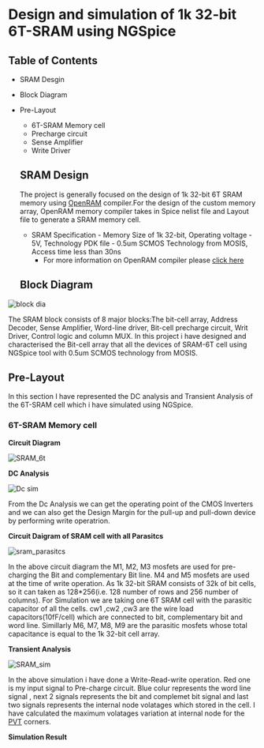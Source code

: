 # Design and simulation of 1k 32-bit 6T-SRAM using NGSpice
## Table of Contents
- SRAM Desgin
- Block Diagram
- Pre-Layout
  - 6T-SRAM Memory cell
  - Precharge circuit
  - Sense Amplifier
  - Write Driver
  
  
  ## SRAM Design
    The project is generally focused on the design of 1k 32-bit 6T SRAM memory using [OpenRAM](https://www.openidentityplatform.org/openam) compiler.For the design of the custom memory array, OpenRAM memory compiler takes in Spice nelist file and Layout file to generate a SRAM memory cell.
   - SRAM Specification - Memory Size of 1k 32-bit, Operating voltage - 5V, Technology PDK file - 0.5um SCMOS Technology from MOSIS, Access time less than 30ns 
     - For more information on OpenRAM compiler please [click here](https://github.com/mguthaus/OpenRAM/blob/master/OpenRAM_ICCAD_2016_paper.pdf "OpenRAM")
   ## Block Diagram
![block dia](https://user-images.githubusercontent.com/71965706/94511998-881da380-0238-11eb-91c3-ffe9e7b702da.png)

  The SRAM block consists of 8 major blocks:The bit-cell array, Address Decoder, Sense Amplifier, Word-line driver, Bit-cell precharge circuit, Writ Driver, Control logic and column MUX. In this project i have designed and characterised the Bit-cell array that all the devices of SRAM-6T cell using NGSpice tool with 0.5um SCMOS technology from MOSIS.
  ## Pre-Layout
   In this section I have represented the DC analysis and Transient Analysis of the 6T-SRAM cell which i have simulated using NGSpice.
   ### 6T-SRAM Memory cell
  **Circuit Diagram**
  
  
  ![SRAM_6t](https://user-images.githubusercontent.com/71965706/94513996-b6ea4880-023d-11eb-81be-3733cea20c55.png)
  
  
  **DC Analysis**
  
  ![Dc sim](https://user-images.githubusercontent.com/71965706/94514148-1cd6d000-023e-11eb-8fc0-00866ce9f399.png)

  From the Dc Analysis we can get the operating point of the CMOS Inverters and we can also get the Design Margin for the pull-up and pull-down device by performing write operatrion. 
  
  **Circuit Daigram of SRAM cell with all Parasitcs**
  
  ![sram_parasitcs](https://user-images.githubusercontent.com/71965706/94519493-3715ab80-0248-11eb-9020-a3098cc748f5.png)

  In the above circuit diagram the M1, M2, M3 mosfets are used for pre-charging the Bit and complementary Bit line. M4 and M5 mosfets are used at the time of write operation. As 1k 32-bit SRAM consists of 32k of bit cells, so it can taken as 128*256(i.e. 128 number of rows and 256 number of columns). For Simulation we are taking one 6T SRAM cell with the parasitic capacitor of all the cells. cw1 ,cw2 ,cw3 are the wire load capacitors(10fF/cell) which are connected to bit, complementary bit and word line. Simillarly M6, M7, M8, M9 are the parasitic mosfets whose total capacitance is equal to the 1k 32-bit cell array. 
  
  **Transient Analysis**
  
  ![SRAM_sim](https://user-images.githubusercontent.com/71965706/94520666-472e8a80-024a-11eb-9492-f35dc69cfd40.png)
  
In the above simulation i have done a Write-Read-write operation. Red one is my input signal to Pre-charge circuit. Blue colur represents the word line signal , next 2 signals represents the bit and complemet bit signal and last two signals represents the internal node volatages which stored in the cell.
    I have calculated the maximum volatages variation at internal node for the [PVT](https://in.search.yahoo.com/search?fr=mcafee&type=D210IN662G0&p=pvt+corner+in+vlsi) corners.
    
  **Simulation Result**
  
  
  

  
